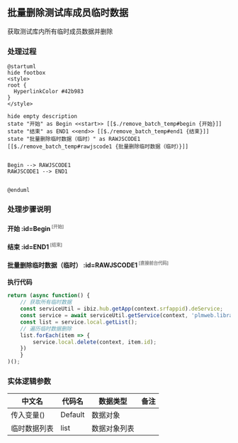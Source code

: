 ## 批量删除测试库成员临时数据 <!-- {docsify-ignore-all} -->

   获取测试库内所有临时成员数据并删除

### 处理过程

```plantuml
@startuml
hide footbox
<style>
root {
  HyperlinkColor #42b983
}
</style>

hide empty description
state "开始" as Begin <<start>> [[$./remove_batch_temp#begin {开始}]]
state "结束" as END1 <<end>> [[$./remove_batch_temp#end1 {结束}]]
state "批量删除临时数据（临时）" as RAWJSCODE1  [[$./remove_batch_temp#rawjscode1 {批量删除临时数据（临时）}]]


Begin --> RAWJSCODE1
RAWJSCODE1 --> END1


@enduml
```


### 处理步骤说明

#### 开始 :id=Begin<sup class="footnote-symbol"> <font color=gray size=1>[开始]</font></sup>




#### 结束 :id=END1<sup class="footnote-symbol"> <font color=gray size=1>[结束]</font></sup>




#### 批量删除临时数据（临时） :id=RAWJSCODE1<sup class="footnote-symbol"> <font color=gray size=1>[直接前台代码]</font></sup>



<p class="panel-title"><b>执行代码</b></p>

```javascript
return (async function() { 
    // 获取所有临时数据
    const serviceUtil = ibiz.hub.getApp(context.srfappid).deService;
    const service = await serviceUtil.getService(context, 'plmweb.library_member');
    const list = service.local.getList();
    // 遍历临时数据删除
    list.forEach(item => {
        service.local.delete(context, item.id);
    })
    } 
)();

```



### 实体逻辑参数

|    中文名   |    代码名    |  数据类型      |备注 |
| --------| --------| --------  | --------   |
|传入变量(<i class="fa fa-check"/></i>)|Default|数据对象||
|临时数据列表|list|数据对象列表||
